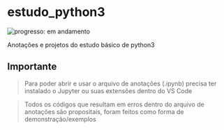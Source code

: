 # estudo_python3
![progresso: em andamento](https://img.shields.io/badge/progresso-em%20andamento-blue "progresso")

 Anotações e projetos do estudo básico de python3

## Importante

> Para poder abrir e usar o arquivo de anotações (.ipynb) precisa ter instalado o Jupyter ou suas extensões dentro do VS Code

> Todos os códigos que resultam em erros dentro do arquivo de anotações são propositais, foram feitos como forma de demonstração/exemplos
